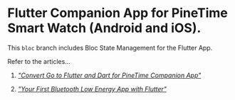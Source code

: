 # Flutter Companion App for PineTime Smart Watch (Android and iOS).

This `bloc` branch includes Bloc State Management for the Flutter App.

Refer to the articles...

1. [_"Convert Go to Flutter and Dart for PineTime Companion App"_](https://lupyuen.github.io/pinetime-rust-mynewt/articles/companion)

1. [_"Your First Bluetooth Low Energy App with Flutter"_](https://lupyuen.github.io/pinetime-rust-mynewt/articles/flutter)
